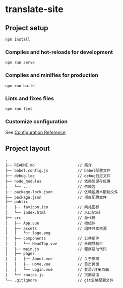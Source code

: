 # translate-site

## Project setup

```
npm install
```

### Compiles and hot-reloads for development

```
npm run serve
```

### Compiles and minifies for production

```
npm run build
```

### Lints and fixes files

```
npm run lint
```

### Customize configuration

See [Configuration Reference](https://cli.vuejs.org/config/).

## Project layout

```text
.
├── README.md                   // 简介
├── babel.config.js             // babel配置文件
├── debug.log                   // debug日志文件
├── node_modules                // 依赖包保存位置
│   └── ...                     // 依赖包
├── package-lock.json           // 依赖包版本限制文件
├── package.json                // 项目配置文件
├── public
│   ├── favicon.ico             // 网站图标
│   └── index.html              // 入口html
├── src                         // 源代码
│   ├── App.vue                 // 根组件
│   ├── assets                  // 组件共享资源
│   │   └── logo.png
│   ├── components              // 公共组件
│   │   └── HeadTop.vue         // 头部导航栏
│   ├── main.js                 // 程序启动代码
│   ├── pages
│   │   ├── About.vue           // 关于页面
│   │   ├── Home.vue            // 首页页面
│   │   └── Login.vue           // 登录/注册页面
│   └── routes.js               // 页面路由
└── .gitignore                  // git忽略配置文件
```
